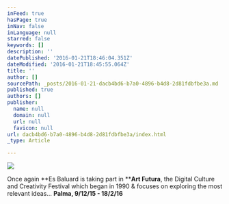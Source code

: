 ```yaml
---
inFeed: true
hasPage: true
inNav: false
inLanguage: null
starred: false
keywords: []
description: ''
datePublished: '2016-01-21T18:46:04.351Z'
dateModified: '2016-01-21T18:45:55.064Z'
title: ''
author: []
sourcePath: _posts/2016-01-21-dacb4bd6-b7a0-4896-b4d8-2d81fdbfbe3a.md
published: true
authors: []
publisher:
  name: null
  domain: null
  url: null
  favicon: null
url: dacb4bd6-b7a0-4896-b4d8-2d81fdbfbe3a/index.html
_type: Article

---
```

![](https://the-grid-user-content.s3-us-west-2.amazonaws.com/7c241b44-879a-4ea7-b2f7-553bad70cbac.jpg)

Once again **Es Baluard is taking part in ****Art Futura**, the Digital Culture and Creativity Festival which began in 1990 & focuses on exploring the most relevant ideas... **Palma, 9/12/15 - 18/2/16**